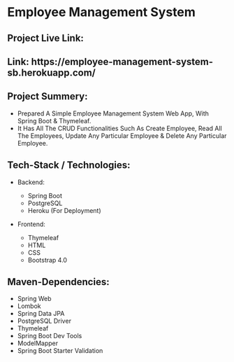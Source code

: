 # Employee Management System

<h2>Project Live Link:</h2>
<h2>Link: https://employee-management-system-sb.herokuapp.com/</h2>

<h2>Project Summery:</h2>

- Prepared A Simple Employee Management System Web App, With Spring Boot & Thymeleaf.
- It Has All The CRUD Functionalities Such As Create Employee, Read All The Employees, Update Any Particular Employee & Delete Any Particular Employee.


<h2>Tech-Stack / Technologies:</h2>

- Backend:
  - Spring Boot
  - PostgreSQL
  - Heroku (For Deployment)
  
- Frontend:
  - Thymeleaf
  - HTML
  - CSS
  - Bootstrap 4.0 

<h2>Maven-Dependencies:</h2>

- Spring Web
- Lombok
- Spring Data JPA
- PostgreSQL Driver
- Thymeleaf
- Spring Boot Dev Tools
- ModelMapper
- Spring Boot Starter Validation
